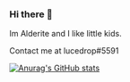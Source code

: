 ### Hi there 👋

Im Alderite and I like little kids.

Contact me at lucedrop#5591

[![Anurag's GitHub stats](https://github-readme-stats.vercel.app/api?username=alderite)](https://github.com/anuraghazra/github-readme-stats)



